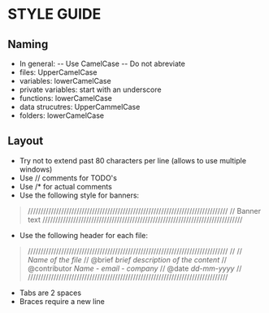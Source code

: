 STYLE GUIDE
================================================================================

Naming
--------------------------------------------------------------------------------
- In general:
-- Use CamelCase
-- Do not abreviate
- files: UpperCamelCase
- variables: lowerCamelCase
- private variables: start with an underscore
- functions: lowerCamelCase
- data strucutres: UpperCammelCase
- folders: lowerCamelCase


Layout
--------------------------------------------------------------------------------
- Try not to extend past 80 characters per line (allows to use multiple windows)
- Use // comments for TODO's
- Use /* for actual comments
- Use the following style for banners:
> //////////////////////////////////////////////////////////////////////////////
> // Banner text
> //////////////////////////////////////////////////////////////////////////////

- Use the following header for each file:

> //////////////////////////////////////////////////////////////////////////////
> //
> // *Name of the file*
> // @brief        		*brief description of the content*
> // @contributor  *Name* - *email* - *company*
> // @date         		*dd-mm-yyyy*
> //
> //////////////////////////////////////////////////////////////////////////////

- Tabs are 2 spaces
- Braces require a new line
